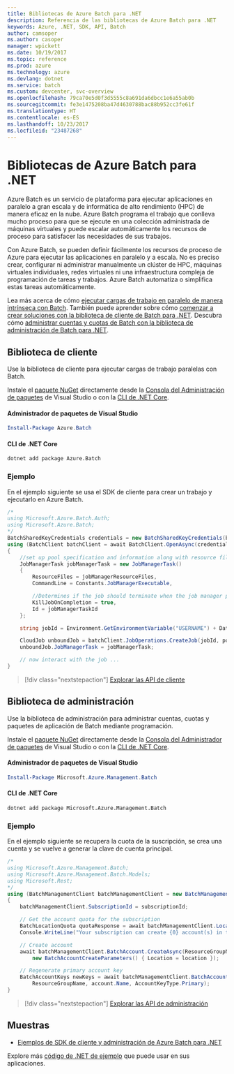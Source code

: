 ```yaml
---
title: Bibliotecas de Azure Batch para .NET
description: Referencia de las bibliotecas de Azure Batch para .NET
keywords: Azure, .NET, SDK, API, Batch
author: camsoper
ms.author: casoper
manager: wpickett
ms.date: 10/19/2017
ms.topic: reference
ms.prod: azure
ms.technology: azure
ms.devlang: dotnet
ms.service: batch
ms.custom: devcenter, svc-overview
ms.openlocfilehash: 79ca70e5d0f3d5555c8a691da6dbcc1e6a55ab0b
ms.sourcegitcommit: fe3e1475208ba47d4630788bac88b952cc3fe61f
ms.translationtype: HT
ms.contentlocale: es-ES
ms.lasthandoff: 10/23/2017
ms.locfileid: "23487268"
---
```

# <a name="azure-batch-libraries-for-net"></a>Bibliotecas de Azure Batch para .NET

Azure Batch es un servicio de plataforma para ejecutar aplicaciones en paralelo a gran escala y de informática de alto rendimiento (HPC) de manera eficaz en la nube. Azure Batch programa el trabajo que conlleva mucho proceso para que se ejecute en una colección administrada de máquinas virtuales y puede escalar automáticamente los recursos de proceso para satisfacer las necesidades de sus trabajos.

Con Azure Batch, se pueden definir fácilmente los recursos de proceso de Azure para ejecutar las aplicaciones en paralelo y a escala. No es preciso crear, configurar ni administrar manualmente un clúster de HPC, máquinas virtuales individuales, redes virtuales ni una infraestructura compleja de programación de tareas y trabajos. Azure Batch automatiza o simplifica estas tareas automáticamente.

Lea más acerca de cómo [ejecutar cargas de trabajo en paralelo de manera intrínseca con Batch](/azure/batch/batch-technical-overview). También puede aprender sobre cómo [comenzar a crear soluciones con la biblioteca de cliente de Batch para .NET](/azure/batch/batch-dotnet-get-started). Descubra cómo [administrar cuentas y cuotas de Batch con la biblioteca de administración de Batch para .NET](/azure/batch/batch-management-dotnet).

## <a name="client-library"></a>Biblioteca de cliente

Use la biblioteca de cliente para ejecutar cargas de trabajo paralelas con Batch.

Instale el [paquete NuGet](https://www.nuget.org/packages/Azure.Batch) directamente desde la [Consola del Administración de paquetes][PackageManager] de Visual Studio o con la [CLI de .NET Core][DotNetCLI].

#### <a name="visual-studio-package-manager"></a>Administrador de paquetes de Visual Studio

```powershell
Install-Package Azure.Batch
```

#### <a name="net-core-cli"></a>CLI de .NET Core

```bash
dotnet add package Azure.Batch
```

### <a name="example"></a>Ejemplo

En el ejemplo siguiente se usa el SDK de cliente para crear un trabajo y ejecutarlo en Azure Batch.

```csharp
/*
using Microsoft.Azure.Batch.Auth;
using Microsoft.Azure.Batch;
*/
BatchSharedKeyCredentials credentials = new BatchSharedKeyCredentials(batchUrl, accountName, accountKey);
using (BatchClient batchClient = await BatchClient.OpenAsync(credentials))
{
    //set up pool specification and information along with resource files here
    JobManagerTask jobManagerTask = new JobManagerTask()
    {
        ResourceFiles = jobManagerResourceFiles,
        CommandLine = Constants.JobManagerExecutable,

        //Determines if the job should terminate when the job manager process exits.
        KillJobOnCompletion = true,
        Id = jobManagerTaskId
    };

    string jobId = Environment.GetEnvironmentVariable("USERNAME") + DateTime.UtcNow.ToString("yyyyMMdd-HHmmss");

    CloudJob unboundJob = batchClient.JobOperations.CreateJob(jobId, poolInformation);
    unboundJob.JobManagerTask = jobManagerTask;

    // now interact with the job ...
}
```

> [!div class="nextstepaction"]
> [Explorar las API de cliente](/dotnet/api/overview/azure/batch/client)

## <a name="management-library"></a>Biblioteca de administración

Use la biblioteca de administración para administrar cuentas, cuotas y paquetes de aplicación de Batch mediante programación.

Instale el [paquete NuGet](https://www.nuget.org/packages/Microsoft.Azure.Management.Batch) directamente desde la [Consola del Administrador de paquetes][PackageManager] de Visual Studio o con la [CLI de .NET Core][DotNetCLI].

#### <a name="visual-studio-package-manager"></a>Administrador de paquetes de Visual Studio

```powershell
Install-Package Microsoft.Azure.Management.Batch
```

#### <a name="net-core-cli"></a>CLI de .NET Core

```bash
dotnet add package Microsoft.Azure.Management.Batch
```

### <a name="example"></a>Ejemplo

En el ejemplo siguiente se recupera la cuota de la suscripción, se crea una cuenta y se vuelve a generar la clave de cuenta principal.

```csharp
/*
using Microsoft.Azure.Management.Batch;
using Microsoft.Azure.Management.Batch.Models;
using Microsoft.Rest;
*/
using (BatchManagementClient batchManagementClient = new BatchManagementClient(new TokenCredentials(accessToken)))
{
    batchManagementClient.SubscriptionId = subscriptionId;

    // Get the account quota for the subscription
    BatchLocationQuota quotaResponse = await batchManagementClient.Location.GetQuotasAsync(location);
    Console.WriteLine("Your subscription can create {0} account(s) in the {1} region.", quotaResponse.AccountQuota, location);

    // Create account
    await batchManagementClient.BatchAccount.CreateAsync(ResourceGroupName, accountName, 
        new BatchAccountCreateParameters() { Location = location });

    // Regenerate primary account key
    BatchAccountKeys newKeys = await batchManagementClient.BatchAccount.RegenerateKeyAsync(
        ResourceGroupName, account.Name, AccountKeyType.Primary);
}
```

> [!div class="nextstepaction"]
> [Explorar las API de administración](/dotnet/api/overview/azure/batch/management)

## <a name="samples"></a>Muestras

* [Ejemplos de SDK de cliente y administración de Azure Batch para .NET](https://github.com/Azure/azure-batch-samples/tree/master/CSharp)

Explore más [código de .NET de ejemplo](https://azure.microsoft.com/resources/samples/?platform=dotnet) que puede usar en sus aplicaciones.

[PackageManager]: https://docs.microsoft.com/nuget/tools/package-manager-console
[DotNetCLI]: https://docs.microsoft.com/dotnet/core/tools/dotnet-add-package
